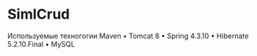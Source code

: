 # SimlCrud
Используемые техногогии
Maven 
• Tomcat 8 
• Spring  4.3.10
• Hibernate  5.2.10.Final
• MySQL
